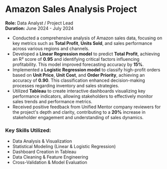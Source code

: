 
# Amazon Sales Analysis Project  
**Role:** Data Analyst / Project Lead  
**Duration:** June 2024 - July 2024  

- Conducted a comprehensive analysis of Amazon sales data, focusing on key metrics such as **Total Profit**, **Units Sold**, and sales performance across various regions and channels.
- Developed a **Linear Regression model** to predict **Total Profit**, achieving an R² score of **0.95** and identifying critical factors influencing profitability. This model improved forecasting accuracy by **15%**.
- Implemented a **Logistic Regression model** to classify high-profit orders based on **Unit Price**, **Unit Cost**, and **Order Priority**, achieving an accuracy of **0.90**. This classification enhanced decision-making processes regarding inventory and sales strategies.
- Utilized **Tableau** to create interactive dashboards visualizing key performance indicators, allowing stakeholders to effectively monitor sales trends and performance metrics.
- Received positive feedback from Unified Mentor company reviewers for the project's depth and clarity, contributing to a **20%** increase in stakeholder engagement and understanding of sales dynamics.

### Key Skills Utilized:
- Data Analysis & Visualization  
- Statistical Modeling (Linear & Logistic Regression)  
- Dashboard Creation in Tableau  
- Data Cleaning & Feature Engineering  
- Cross-Validation & Model Evaluation  

